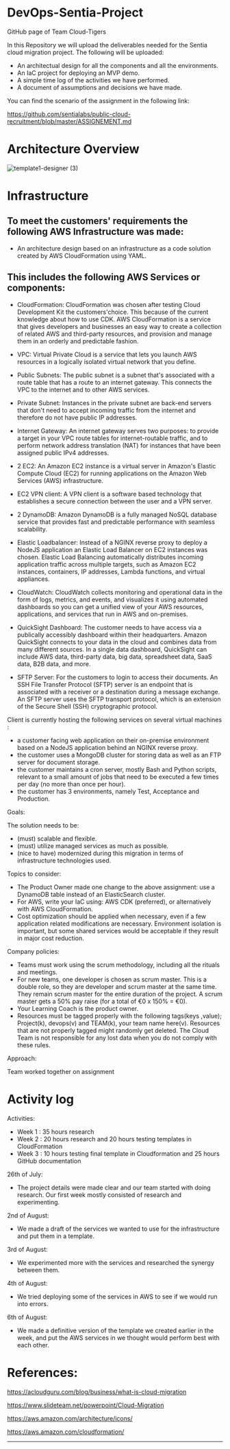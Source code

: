 # DevOps-Sentia-Project

GitHub page of Team Cloud-Tigers

In this Repository we will upload the deliverables needed for the Sentia cloud migration project. The following will be uploaded:

- An architectual design for all the components and all the environments.
- An IaC project for deploying an MVP demo.
- A simple time log of the activities we have performed.
- A document of assumptions and decisions we have made.

You can find the scenario of the assignment in the following link:

https://github.com/sentialabs/public-cloud-recruitment/blob/master/ASSIGNEMENT.md

# Architecture Overview

![template1-designer (3)](https://github.com/Team-Cloud-Tigers/DevOps-Sentia-Project/blob/70859aa28b3b0b10c407dc74f48201f5496d9c25/Diagram/FinalTmpltPRODUCTION.png)


# Infrastructure
 
## To meet the customers' requirements the following AWS Infrastructure was made:
 
* An architecture design based on an infrastructure as a code solution created by AWS CloudFormation using YAML.

    
## This includes the following AWS Services or components:
 
 * CloudFormation: CloudFormation was chosen after testing Cloud Development Kit the customers'choice. This because of the current knowledge about how to use CDK. 
AWS CloudFormation is a service that gives developers and businesses an easy way to create a collection of related AWS and third-party resources, and provision and manage them in an orderly and predictable fashion.

 * VPC: Virtual Private Cloud is a service that lets you launch AWS resources in a logically isolated virtual network that you define.
 
 * Public Subnets: The public subnet is a subnet that's associated with a route table that has a route to an internet gateway. This connects the VPC to the internet and to other AWS services.

 * Private Subnet: Instances in the private subnet are back-end servers that don't need to accept incoming traffic from the internet and therefore do not have public IP addresses.
 
 * Internet Gateway: An internet gateway serves two purposes: to provide a target in your VPC route tables for internet-routable traffic, and to perform network address translation (NAT) for instances that have been assigned public IPv4 addresses.
 
 * 2 EC2: An Amazon EC2 instance is a virtual server in Amazon's Elastic Compute Cloud (EC2) for running applications on the Amazon Web Services (AWS) infrastructure.
 
 * EC2 VPN client: A VPN client is a software based technology that establishes a secure connection between the user and a VPN server.
 
 * 2 DynamoDB: Amazon DynamoDB is a fully managed NoSQL database service that provides fast and predictable performance with seamless scalability.
 
 * Elastic Loadbalancer: Instead of a NGINX reverse proxy to deploy a NodeJS application an Elastic Load Balancer on EC2 instances was chosen. Elastic Load Balancing automatically distributes incoming application traffic across multiple targets, such as Amazon EC2 instances, containers, IP addresses, Lambda functions, and virtual appliances.
 
 * CloudWatch: CloudWatch collects monitoring and operational data in the form of logs, metrics, and events, and visualizes it using automated dashboards so you can get a unified view of your AWS resources, applications, and services that run in AWS and on-premises.
  
 * QuickSight Dashboard: The customer needs to have access via a publically accessibly dashboard within their headquarters. Amazon QuickSight connects to your data in the cloud and combines data from many different sources. In a single data dashboard, QuickSight can include AWS data, third-party data, big data, spreadsheet data, SaaS data, B2B data, and more. 
 
 * SFTP Server: For the customers to login to access their documents.
An SSH File Transfer Protocol (SFTP) server is an endpoint that is associated with a receiver or a destination during a message exchange. An SFTP server uses the SFTP transport protocol, which is an extension of the Secure Shell (SSH) cryptographic protocol.

 
 
 
  
 
 
 
 
 Client is currently hosting the following services on several virtual machines :
 
 * a customer facing web application on their on-premise environment based on a NodeJS application behind an NGINX reverse proxy.
 * the customer uses a MongoDB cluster for storing data as well as an FTP server for document storage. 
 * the customer maintains a cron server, mostly Bash and Python scripts, relevant to a small amount of jobs that need to be executed a few times per day (no more than once per hour).
 * the customer has 3 environments, namely Test, Acceptance and Production.





    
      
Goals:

The solution needs to be: 
- (must) scalable and flexible.
- (must) utilize managed services as much as possible.
- (nice to have) modernized during this migration in terms of infrastructure technologies used.



Topics to consider:
  
- The Product Owner made one change to the above assignment: use a DynamoDB table instead of an ElasticSearch cluster.
- For AWS, write your IaC using: AWS CDK (preferred), or alternatively with AWS CloudFormation.
- Cost optimization should be applied when necessary, even if a few application related modifications are necessary. Environment isolation is important, but some shared services would be acceptable if they result in major cost reduction.


Company policies:
- Teams must work using the scrum methodology, including all the rituals and meetings.
- For new teams, one developer is chosen as scrum master. This is a double role, so they are developer and scrum master at the same time. They remain scrum master for the entire duration of the project. A scrum master gets a 50% pay raise (for a total of €0 x 150% = €0).
- Your Learning Coach is the product owner. 
- Resources must be tagged properly with the following tags(keys ,value); Project(k), devops(v) and TEAM(k), your team name here(v). 
Resources that are not properly tagged might randomly get deleted. The Cloud Team is not responsible for any lost data when you do not comply with these rules.

Approach:
 
Team worked together on assignment 

# Activity log 

Activities:
 * Week 1 : 35 hours research
 * Week 2 : 20 hours research and 20 hours testing templates in CloudFormation
 * Week 3 : 10 hours testing final template in Cloudformation and 25 hours GitHub documentation

26th of July:
- The project details were made clear and our team started with doing research. Our first week mostly consisted of research and experimenting.

2nd of August:
- We made a draft of the services we wanted to use for the infrastructure and put them in a template.

3rd of August:
- We experimented more with the services and researched the synergy between them. 

4th of August:
- We tried deploying some of the services in AWS to see if we would run into errors.

6th of August:
- We made a definitive version of the template we created earlier in the week, and put the AWS services in we thought would perform best with each other.
        
         
# References:

https://acloudguru.com/blog/business/what-is-cloud-migration

https://www.slideteam.net/powerpoint/Cloud-Migration

https://aws.amazon.com/architecture/icons/
 
https://aws.amazon.com/cloudformation/
____________________________________________________________________________________________________


